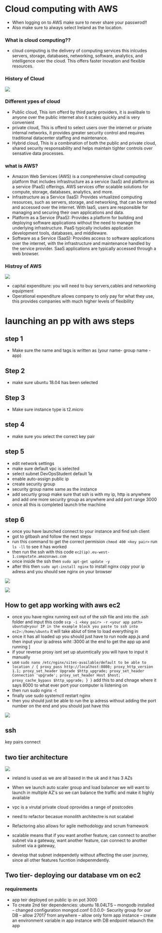 # Cloud computing with AWS

- When logging on to AWS make sure to never share your passwrod!! 
- Also make sure to always select Ireland as the location.  

### What is cloud computing??
- cloud computing is the delivery of computing services this inlcudes servers, storage, databases, networking, software, analytics, and intelligence over the cloud. This offers faster inovation and flexible resources.
### History of Cloud
![](History_Of_AWS.png)
### Different ypes of cloud 
- Public cloud, This ism offerd by third party providers, it is avalibale to anyone over the public internet also it scales quickly and is very convenient 
- private cloud, This is offerd to select users over the internet or private internal networks, it provides greater security control and requires traditional datacenter staffing and maintenance.
- Hybrid cloud, This is a combination of both the public and private cloud, shared security responsability and helps maintain tighter controls over sensative data processes. 

### what is AWS?
- Amazon Web Services (AWS) is a comprehensive cloud computing platform that includes infrastructure as a service (IaaS) and platform as a service (PaaS) offerings. AWS services offer scalable solutions for compute, storage, databases, analytics, and more.
- Infrastructure as a Service (IaaS): Provides virtualized computing resources, such as servers, storage, and networking, that can be rented and accessed over the internet. With IaaS, users are responsible for managing and securing their own applications and data.
- Platform as a Service (PaaS): Provides a platform for building and deploying software applications without the need to manage the underlying infrastructure. PaaS typically includes application development tools, databases, and middleware.
- Software as a Service (SaaS): Provides access to software applications over the internet, with the infrastructure and maintenance handled by the service provider. SaaS applications are typically accessed through a web browser.

### Histroy of AWS
![](aws-history.webp)


- capital expenditure: you will need to buy servers,cables and networking equipment 
- Operational expenditure allows company to only pay for what they use, this provides companies with much higher levels of flexibility 


# launching an pp with aws steps

## step 1

- Make sure the name and tags is written as (your name- group name - app)

## Step 2

- make sure ubuntu 18.04 has been selected 

## Step 3

- Make sure instance type is t2.micro

## step 4

- make sure you select the correct key pair 

## step 5

- edit network settings
- make sure default vpc is selected 
- select subnet DevOpsStudent default 1a
- enable auto-assign public ip
- create security group 
- security group name same as the instance 
- add securtiy group make sure that ssh is with my ip, http is anywhere and add one more security group as anywhere and add port range 3000
- once all this is completed launch trhe machiine 

## step 6

- once you have launched connect to your instance and find ssh client 
- got to gitbash and follow the next steps
- run this command to get the correct permision `chmod 400 <key pair>` run `ls -ll` to see it has worked
- then run the ssh with this code `ec2(ip).eu-west-1.computate.amazonaws.com`
- once inside the ssh then `sudo apt-get update -y`
- after this then `sudo apt-install nginx` to install nginx copy your ip adress and you should see nginx on your browser

![](nginx.png)


![](Diagram.png)

## How to get app working with aws ec2

- once you have nginx running exit out of the ssh file and into the .ssh folder and input this code `scp -i <key pair> -r <your app path> ubuntu@<your IP in the example block you paste to ssh into ec2>:/home/ubuntu` it will take abiut of time to load everything in 
- once it has all loaded up you should just have to run node app.js and then input your ip adress wiht :3000 at the end to get the app up and running ]
- if your reverse proxy isnt set up atuomtically you will have to input it manually 
- use `sudo nano /etc/nginx/sites-available/default to be able to
location / { proxy_pass http://localhost:8080; proxy_http_version 1.1; proxy_set_header Upgrade $http_upgrade; proxy_set_header Connection 'upgrade'; proxy_set_header Host $host; proxy_cache_bypass $http_upgrade; } }` add this to and chnage where it says 8000 to what ever port your computer is listening on
- then run sudo nginx -t
- finally use sudo systemctl restart nginx
- then you should just be able to run the ip adress without adding the port number on the end
and you should just have this 

![](App_Working.png)

## ssh 

key pairs connect

## two tier architecture 
![](aws_vpc.jpeg)

- ireland is used as we are all based in the uk and it has 3 AZs
- When we launch auto scaler group and load balancer we will want to launch in multiple AZ's so we can balance the traffic and make it highly available
- vpc is a virutal private cloud oprovides a range of postcodes 
- need to refactor becasue monolith architectre is not scalabel 
- Refactoring also allows for agile methodology and scrum framework
- scalable means that if you want another feature, can connect to another subnet via a gateway, want another feature, can connect to another subnet via a gateway, 

- develop that subnet independetly without affecting the user journey, since all other features fucntion indepenmdently.


## Two tier- deploying our database vm on ec2

### requirements 

- app teir deployed on public ip on pot 3000
- To create 2nd tier dependencies: ubuntu 18.04LTS – mongodb installed – changed configuration mongod.conf 0.0.0.0- Security group for our DB – allow 27017 from anywhere – allow only form app instance – create an environment variable in app instance with DB endpoint relaunch the app
